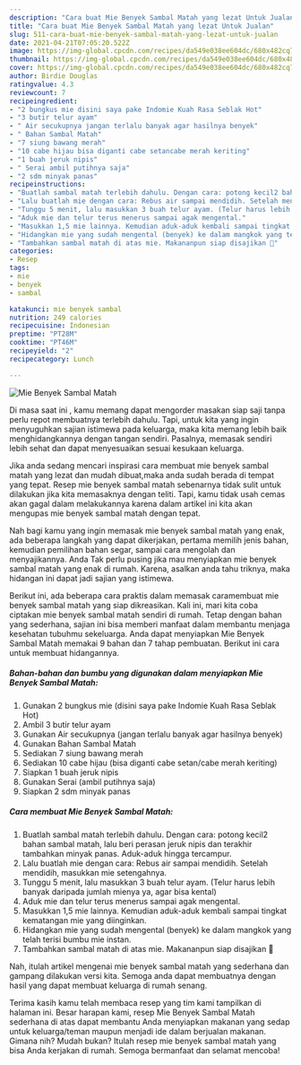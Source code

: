```yaml
---
description: "Cara buat Mie Benyek Sambal Matah yang lezat Untuk Jualan"
title: "Cara buat Mie Benyek Sambal Matah yang lezat Untuk Jualan"
slug: 511-cara-buat-mie-benyek-sambal-matah-yang-lezat-untuk-jualan
date: 2021-04-21T07:05:20.522Z
image: https://img-global.cpcdn.com/recipes/da549e038ee604dc/680x482cq70/mie-benyek-sambal-matah-foto-resep-utama.jpg
thumbnail: https://img-global.cpcdn.com/recipes/da549e038ee604dc/680x482cq70/mie-benyek-sambal-matah-foto-resep-utama.jpg
cover: https://img-global.cpcdn.com/recipes/da549e038ee604dc/680x482cq70/mie-benyek-sambal-matah-foto-resep-utama.jpg
author: Birdie Douglas
ratingvalue: 4.3
reviewcount: 7
recipeingredient:
- "2 bungkus mie disini saya pake Indomie Kuah Rasa Seblak Hot"
- "3 butir telur ayam"
- " Air secukupnya jangan terlalu banyak agar hasilnya benyek"
- " Bahan Sambal Matah"
- "7 siung bawang merah"
- "10 cabe hijau bisa diganti cabe setancabe merah keriting"
- "1 buah jeruk nipis"
- " Serai ambil putihnya saja"
- "2 sdm minyak panas"
recipeinstructions:
- "Buatlah sambal matah terlebih dahulu. Dengan cara: potong kecil2 bahan sambal matah, lalu beri perasan jeruk nipis dan terakhir tambahkan minyak panas. Aduk-aduk hingga tercampur."
- "Lalu buatlah mie dengan cara: Rebus air sampai mendidih. Setelah mendidih, masukkan mie setengahnya."
- "Tunggu 5 menit, lalu masukkan 3 buah telur ayam. (Telur harus lebih banyak daripada jumlah mienya ya, agar bisa kental)"
- "Aduk mie dan telur terus menerus sampai agak mengental."
- "Masukkan 1,5 mie lainnya. Kemudian aduk-aduk kembali sampai tingkat kematangan mie yang diinginkan."
- "Hidangkan mie yang sudah mengental (benyek) ke dalam mangkok yang telah terisi bumbu mie instan."
- "Tambahkan sambal matah di atas mie. Makananpun siap disajikan 🤤"
categories:
- Resep
tags:
- mie
- benyek
- sambal

katakunci: mie benyek sambal 
nutrition: 249 calories
recipecuisine: Indonesian
preptime: "PT28M"
cooktime: "PT46M"
recipeyield: "2"
recipecategory: Lunch

---
```



![Mie Benyek Sambal Matah](https://img-global.cpcdn.com/recipes/da549e038ee604dc/680x482cq70/mie-benyek-sambal-matah-foto-resep-utama.jpg)

Di masa  saat ini , kamu memang dapat mengorder masakan siap saji tanpa perlu repot membuatnya terlebih dahulu. Tapi, untuk kita yang ingin menyuguhkan sajian istimewa pada keluarga, maka kita memang lebih baik menghidangkannya dengan tangan sendiri. Pasalnya, memasak sendiri lebih sehat dan dapat menyesuaikan sesuai kesukaan keluarga.

Jika anda sedang mencari inspirasi cara membuat mie benyek sambal matah yang lezat dan mudah dibuat,maka anda sudah berada di tempat yang tepat. Resep mie benyek sambal matah  sebenarnya tidak sulit untuk dilakukan jika kita memasaknya dengan teliti. Tapi, kamu tidak usah cemas akan gagal dalam melakukannya 
karena dalam artikel ini kita akan mengupas mie benyek sambal matah dengan tepat.  



Nah bagi kamu yang ingin memasak mie benyek sambal matah yang enak, ada beberapa langkah yang dapat dikerjakan, pertama memilih jenis bahan, kemudian pemilihan bahan segar, sampai cara mengolah dan menyajikannya. Anda Tak perlu pusing jika mau menyiapkan mie benyek sambal matah yang enak di rumah. Karena, asalkan anda  tahu triknya, maka hidangan ini dapat jadi sajian yang istimewa.

Berikut ini, ada beberapa cara praktis  dalam memasak caramembuat mie benyek sambal matah yang siap dikreasikan. Kali ini, mari kita coba ciptakan mie benyek sambal matah sendiri di rumah. Tetap dengan bahan yang sederhana, sajian ini bisa memberi manfaat dalam membantu menjaga kesehatan tubuhmu sekeluarga. Anda dapat menyiapkan Mie Benyek Sambal Matah memakai 9 bahan dan 7 tahap pembuatan. Berikut ini cara untuk membuat hidangannya.

<!--inarticleads1-->

##### Bahan-bahan dan bumbu yang digunakan dalam menyiapkan Mie Benyek Sambal Matah:

1. Gunakan 2 bungkus mie (disini saya pake Indomie Kuah Rasa Seblak Hot)
1. Ambil 3 butir telur ayam
1. Gunakan  Air secukupnya (jangan terlalu banyak agar hasilnya benyek)
1. Gunakan  Bahan Sambal Matah
1. Sediakan 7 siung bawang merah
1. Sediakan 10 cabe hijau (bisa diganti cabe setan/cabe merah keriting)
1. Siapkan 1 buah jeruk nipis
1. Gunakan  Serai (ambil putihnya saja)
1. Siapkan 2 sdm minyak panas




<!--inarticleads2-->

##### Cara membuat Mie Benyek Sambal Matah:

1. Buatlah sambal matah terlebih dahulu. Dengan cara: potong kecil2 bahan sambal matah, lalu beri perasan jeruk nipis dan terakhir tambahkan minyak panas. Aduk-aduk hingga tercampur.
1. Lalu buatlah mie dengan cara: Rebus air sampai mendidih. Setelah mendidih, masukkan mie setengahnya.
1. Tunggu 5 menit, lalu masukkan 3 buah telur ayam. (Telur harus lebih banyak daripada jumlah mienya ya, agar bisa kental)
1. Aduk mie dan telur terus menerus sampai agak mengental.
1. Masukkan 1,5 mie lainnya. Kemudian aduk-aduk kembali sampai tingkat kematangan mie yang diinginkan.
1. Hidangkan mie yang sudah mengental (benyek) ke dalam mangkok yang telah terisi bumbu mie instan.
1. Tambahkan sambal matah di atas mie. Makananpun siap disajikan 🤤




Nah, itulah artikel mengenai  mie benyek sambal matah  yang sederhana dan gampang dilakukan versi kita. Semoga anda dapat membuatnya dengan hasil yang dapat membuat keluarga di rumah senang. 

Terima kasih kamu telah membaca resep yang tim kami tampilkan di halaman ini. Besar harapan kami, resep  Mie Benyek Sambal Matah sederhana di atas dapat membantu Anda menyiapkan makanan yang sedap untuk keluarga/teman maupun menjadi ide dalam berjualan makanan. Gimana nih? Mudah bukan? Itulah resep mie benyek sambal matah yang bisa Anda kerjakan di rumah. Semoga bermanfaat dan selamat mencoba!

